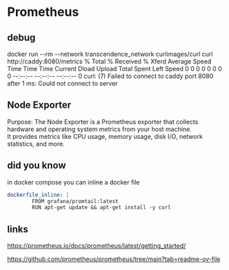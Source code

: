 # Prometheus

## debug
docker run --rm --network transcendence_network curlimages/curl curl http://caddy:8080/metrics
  % Total    % Received % Xferd  Average Speed   Time    Time     Time  Current
                                 Dload  Upload   Total   Spent    Left  Speed
  0     0    0     0    0     0      0      0 --:--:-- --:--:-- --:--:--     0
curl: (7) Failed to connect to caddy port 8080 after 1 ms: Could not connect to server


## Node Exporter

Purpose:
The Node Exporter is a Prometheus exporter that collects hardware and
operating system metrics from your host machine.  
It provides metrics like CPU usage, memory usage, disk I/O, network statistics, and more.


## did you know
in docker compose you can inline a docker file
```yaml
dockerfile_inline: |
        FROM grafana/promtail:latest
        RUN apt-get update && apt-get install -y curl
```

## links  
https://prometheus.io/docs/prometheus/latest/getting_started/  

https://github.com/prometheus/prometheus/tree/main?tab=readme-ov-file  
